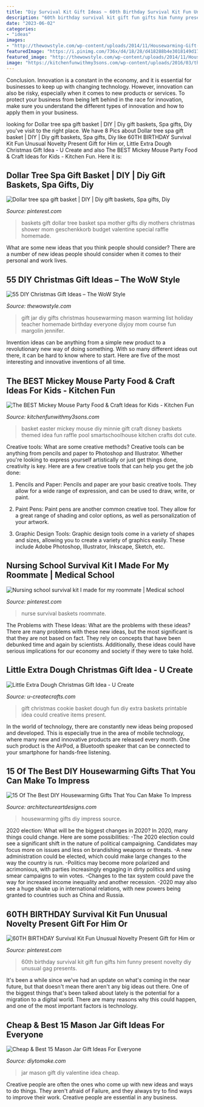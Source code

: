 ```yaml
---
title: "Diy Survival Kit Gift Ideas ~ 60th Birthday Survival Kit Fun Unusual Novelty Present Gift For Him Or"
description: "60th birthday survival kit gift fun gifts him funny present novelty diy unusual gag presents"
date: "2023-06-02"
categories:
- "ideas"
images:
- "http://thewowstyle.com/wp-content/uploads/2014/11/Housewarming-Gift-in-a-Jar.jpg"
featuredImage: "https://i.pinimg.com/736x/d4/18/28/d418288b4e3018149d172ff532bdf707.jpg"
featured_image: "http://thewowstyle.com/wp-content/uploads/2014/11/Housewarming-Gift-in-a-Jar.jpg"
image: "https://kitchenfunwithmy3sons.com/wp-content/uploads/2016/03/the-best-mickey-mouse-party-craft-food-ideas-for-kids-minnie-4.jpg"
---
```



Conclusion.
Innovation is a constant in the economy, and it is essential for businesses to keep up with changing technology. However, innovation can also be risky, especially when it comes to new products or services. To protect your business from being left behind in the race for innovation, make sure you understand the different types of innovation and how to apply them in your business.

	

		
looking for Dollar tree spa gift basket | DIY | Diy gift baskets, Spa gifts, Diy you've visit to the right place. We have 8 Pics about Dollar tree spa gift basket | DIY | Diy gift baskets, Spa gifts, Diy like 60TH BIRTHDAY Survival Kit Fun Unusual Novelty Present Gift for Him or, Little Extra Dough Christmas Gift Idea - U Create and also The BEST Mickey Mouse Party Food &amp; Craft Ideas for Kids - Kitchen Fun. Here it is:
		
    
## Dollar Tree Spa Gift Basket | DIY | Diy Gift Baskets, Spa Gifts, Diy

<img loading=lazy src="https://i.pinimg.com/736x/4c/ac/5e/4cac5ed684e4be27804de42643656a7d.jpg?b=t" onerror="this.onerror=null;this.src='https://tse1.mm.bing.net/th?id=OIP.6QPCogj8Al1ShogVyolywwHaJ3&amp;pid=15.1';" alt="Dollar tree spa gift basket | DIY | Diy gift baskets, Spa gifts, Diy">

_Source: pinterest.com_

>baskets gift dollar tree basket spa mother gifts diy mothers christmas shower mom geschenkkorb budget valentine special raffle homemade. 

	

What are some new ideas that you think people should consider?
There are a number of new ideas people should consider when it comes to their personal and work lives.

    
## 55 DIY Christmas Gift Ideas – The WoW Style

<img loading=lazy src="http://thewowstyle.com/wp-content/uploads/2014/11/Housewarming-Gift-in-a-Jar.jpg" onerror="this.onerror=null;this.src='https://tse1.mm.bing.net/th?id=OIP.S5gIffvTSsWNRHUr4qMrMgHaJ4&amp;pid=15.1';" alt="55 DIY Christmas Gift Ideas – The WoW Style">

_Source: thewowstyle.com_

>gift jar diy gifts christmas housewarming mason warming list holiday teacher homemade birthday everyone diyjoy mom course fun margolin jennifer. 

	

Invention ideas can be anything from a simple new product to a revolutionary new way of doing something. With so many different ideas out there, it can be hard to know where to start. Here are five of the most interesting and innovative inventions of all time.

    
## The BEST Mickey Mouse Party Food &amp; Craft Ideas For Kids - Kitchen Fun

<img loading=lazy src="https://kitchenfunwithmy3sons.com/wp-content/uploads/2016/03/the-best-mickey-mouse-party-craft-food-ideas-for-kids-minnie-4.jpg" onerror="this.onerror=null;this.src='https://tse2.mm.bing.net/th?id=OIP.oGH5VBd-QpMVcDX8LAQvwQHaNJ&amp;pid=15.1';" alt="The BEST Mickey Mouse Party Food &amp; Craft Ideas for Kids - Kitchen Fun">

_Source: kitchenfunwithmy3sons.com_

>basket easter mickey mouse diy minnie gift craft disney baskets themed idea fun raffle pool smartschoolhouse kitchen crafts dot cute. 

	

Creative tools: What are some creative methods?
Creative tools can be anything from pencils and paper to Photoshop and Illustrator. Whether you're looking to express yourself artistically or just get things done, creativity is key. Here are a few creative tools that can help you get the job done:
1. Pencils and Paper: Pencils and paper are your basic creative tools. They allow for a wide range of expression, and can be used to draw, write, or paint.

2. Paint Pens: Paint pens are another common creative tool. They allow for a great range of shading and color options, as well as personalization of your artwork.

3. Graphic Design Tools: Graphic design tools come in a variety of shapes and sizes, allowing you to create a variety of graphics easily. These include Adobe Photoshop, Illustrator, Inkscape, Sketch, etc.

    
## Nursing School Survival Kit I Made For My Roommate | Medical School

<img loading=lazy src="https://i.pinimg.com/736x/30/5a/89/305a896a168c07f4b705e8eb3f6523c8.jpg" onerror="this.onerror=null;this.src='https://tse1.mm.bing.net/th?id=OIP.fGP4Adge2shZey-nm50dJwHaJ3&amp;pid=15.1';" alt="Nursing school survival kit I made for my roommate | Medical school">

_Source: pinterest.com_

>nurse survival baskets roommate. 

	

The Problems with These Ideas: What are the problems with these ideas?
There are many problems with these new ideas, but the most significant is that they are not based on fact. They rely on concepts that have been debunked time and again by scientists. Additionally, these ideas could have serious implications for our economy and society if they were to take hold.

    
## Little Extra Dough Christmas Gift Idea - U Create

<img loading=lazy src="https://www.agirlandagluegun.com/wp-content/uploads/2014/12/cookie-diy-gift-basket-for-a-fun-christmas-present.jpg" onerror="this.onerror=null;this.src='https://tse4.mm.bing.net/th?id=OIP.r5gqINcSddYaK6f7VlUMtwHaJ3&amp;pid=15.1';" alt="Little Extra Dough Christmas Gift Idea - U Create">

_Source: u-createcrafts.com_

>gift christmas cookie basket dough fun diy extra baskets printable idea could creative items present. 

	

In the world of technology, there are constantly new ideas being proposed and developed. This is especially true in the area of mobile technology, where many new and innovative products are released every month. One such product is the AirPod, a Bluetooth speaker that can be connected to your smartphone for hands-free listening.

    
## 15 Of The Best DIY Housewarming Gifts That You Can Make To Impress

<img loading=lazy src="https://www.architectureartdesigns.com/wp-content/uploads/2017/01/15-Of-The-Best-DIY-Housewarming-Gifts-That-You-Can-Make-To-Impress-5.jpg" onerror="this.onerror=null;this.src='https://tse3.mm.bing.net/th?id=OIP.6efvdW4AEDn1s8FRWAgPxwHaK5&amp;pid=15.1';" alt="15 Of The Best DIY Housewarming Gifts That You Can Make To Impress">

_Source: architectureartdesigns.com_

>housewarming gifts diy impress source. 

	

2020 election: What will be the biggest changes in 2020?
In 2020, many things could change. Here are some possibilities:
-The 2020 election could see a significant shift in the nature of political campaigning. Candidates may focus more on issues and less on brandishing weapons or threats. 
-A new administration could be elected, which could make large changes to the way the country is run. 
-Politics may become more polarized and acrimonious, with parties increasingly engaging in dirty politics and using smear campaigns to win votes. 
-Changes to the tax system could pave the way for increased income inequality and another recession. 
-2020 may also see a huge shake up in international relations, with new powers being granted to countries such as China and Russia.

    
## 60TH BIRTHDAY Survival Kit Fun Unusual Novelty Present Gift For Him Or

<img loading=lazy src="https://i.pinimg.com/736x/d4/18/28/d418288b4e3018149d172ff532bdf707.jpg" onerror="this.onerror=null;this.src='https://tse1.mm.bing.net/th?id=OIP.gm1RYmQm4MLSJiCike4cTQHaJ3&amp;pid=15.1';" alt="60TH BIRTHDAY Survival Kit Fun Unusual Novelty Present Gift for Him or">

_Source: pinterest.com_

>60th birthday survival kit gift fun gifts him funny present novelty diy unusual gag presents. 

	

It's been a while since we've had an update on what's coming in the near future, but that doesn't mean there aren't any big ideas out there. One of the biggest things that's been talked about lately is the potential for a migration to a digital world. There are many reasons why this could happen, and one of the most important factors is technology.

    
## Cheap &amp; Best 15 Mason Jar Gift Ideas For Everyone

<img loading=lazy src="https://www.diytomake.com/wp-content/uploads/2017/02/Valentine-Mason-Jar.jpg" onerror="this.onerror=null;this.src='https://tse3.mm.bing.net/th?id=OIP.e7HFyXMGCMmP2ZxtZ00TZwHaKL&amp;pid=15.1';" alt="Cheap &amp; Best 15 Mason Jar Gift Ideas For Everyone">

_Source: diytomake.com_

>jar mason gift diy valentine idea cheap. 

	

Creative people are often the ones who come up with new ideas and ways to do things. They aren't afraid of Failure, and they always try to find ways to improve their work. Creative people are essential in any business.

